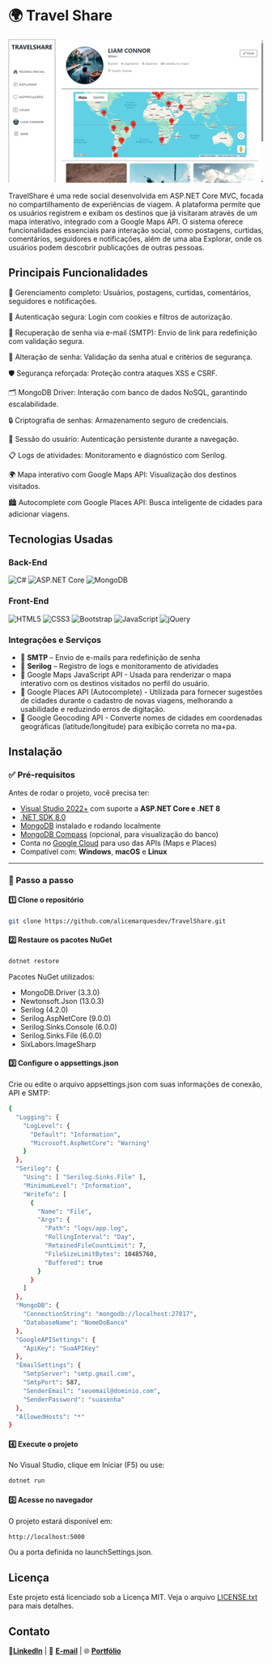 ﻿# 🌍 Travel Share
 
![TravelShare](assets/travel-share.png)

TravelShare é uma rede social desenvolvida em ASP.NET Core MVC, focada no compartilhamento
de experiências de viagem. A plataforma permite que os usuários registrem e exibam os destinos
que já visitaram através de um mapa interativo, integrado com a Google Maps API.
O sistema oferece funcionalidades essenciais para interação social, como postagens, curtidas,
comentários, seguidores e notificações, além de uma aba Explorar, onde os usuários podem descobrir publicações de outras pessoas.

## Principais Funcionalidades

👥 Gerenciamento completo: Usuários, postagens, curtidas, comentários, seguidores e notificações.

🔐 Autenticação segura: Login com cookies e filtros de autorização.

📧 Recuperação de senha via e-mail (SMTP): Envio de link para redefinição com validação segura.

🔄 Alteração de senha: Validação da senha atual e critérios de segurança.

🛡️ Segurança reforçada: Proteção contra ataques XSS e CSRF.

🗂️ MongoDB Driver: Interação com banco de dados NoSQL, garantindo escalabilidade.

🔒 Criptografia de senhas: Armazenamento seguro de credenciais.

🧠 Sessão do usuário: Autenticação persistente durante a navegação.

📋 Logs de atividades: Monitoramento e diagnóstico com Serilog.

🌍 Mapa interativo com Google Maps API: Visualização dos destinos visitados.

🏙️ Autocomplete com Google Places API: Busca inteligente de cidades para adicionar viagens.

## Tecnologias Usadas

### Back-End
![C#](https://img.shields.io/badge/C%23-239120?style=for-the-badge&logo=c-sharp&logoColor=white)
![ASP.NET Core](https://img.shields.io/badge/ASP.NET_Core-512BD4?style=for-the-badge&logo=dotnet&logoColor=white)
![MongoDB](https://img.shields.io/badge/MongoDB-47A248?style=for-the-badge&logo=mongodb&logoColor=white)

### Front-End
![HTML5](https://img.shields.io/badge/HTML5-E34F26?style=for-the-badge&logo=html5&logoColor=white)
![CSS3](https://img.shields.io/badge/CSS3-1572B6?style=for-the-badge&logo=css3&logoColor=white)
![Bootstrap](https://img.shields.io/badge/Bootstrap-7952B3?style=for-the-badge&logo=bootstrap&logoColor=white)
![JavaScript](https://img.shields.io/badge/JavaScript-F7DF1E?style=for-the-badge&logo=javascript&logoColor=black)
![jQuery](https://img.shields.io/badge/jQuery-0769AD?style=for-the-badge&logo=jquery&logoColor=white)

### Integrações e Serviços
- 📧 **SMTP** – Envio de e-mails para redefinição de senha
- 📜 **Serilog** – Registro de logs e monitoramento de atividades
- 🔹 Google Maps JavaScript API - Usada para renderizar o mapa interativo com os destinos visitados no perfil do usuário.
- 🔹 Google Places API (Autocomplete) - Utilizada para fornecer sugestões de cidades durante o cadastro de novas viagens, melhorando a usabilidade e reduzindo erros de digitação.
- 🔹 Google Geocoding API - Converte nomes de cidades em coordenadas geográficas (latitude/longitude) para exibição correta no ma+pa.

## Instalação


### ✅ Pré-requisitos

Antes de rodar o projeto, você precisa ter:

- [Visual Studio 2022+](https://visualstudio.microsoft.com/) com suporte a **ASP.NET Core e .NET 8**
- [.NET SDK 8.0](https://dotnet.microsoft.com/en-us/download/dotnet/8.0)
- [MongoDB](https://www.mongodb.com/try/download/community) instalado e rodando localmente
- [MongoDB Compass](https://www.mongodb.com/products/compass) (opcional, para visualização do banco)
- Conta no [Google Cloud](https://console.cloud.google.com/) para uso das APIs (Maps e Places)
- Compatível com: **Windows**, **macOS** e **Linux**

---

### 🧩 Passo a passo

#### 1️⃣ Clone o repositório

```bash
git clone https://github.com/alicemarquesdev/TravelShare.git
```

#### 2️⃣ Restaure os pacotes NuGet

```bash
dotnet restore
```

Pacotes NuGet utilizados:

- MongoDB.Driver (3.3.0)
- Newtonsoft.Json (13.0.3)
- Serilog (4.2.0)
- Serilog.AspNetCore (9.0.0)
- Serilog.Sinks.Console (6.0.0)
- Serilog.Sinks.File (6.0.0)
- SixLabors.ImageSharp

#### 3️⃣ Configure o appsettings.json
Crie ou edite o arquivo appsettings.json com suas informações de conexão, API e SMTP:

```bash
{
  "Logging": {
    "LogLevel": {
      "Default": "Information",
      "Microsoft.AspNetCore": "Warning"
    }
  },
  "Serilog": {
    "Using": [ "Serilog.Sinks.File" ],
    "MinimumLevel": "Information",
    "WriteTo": [
      {
        "Name": "File",
        "Args": {
          "Path": "logs/app.log",
          "RollingInterval": "Day",
          "RetainedFileCountLimit": 7,
          "FileSizeLimitBytes": 10485760,
          "Buffered": true
        }
      }
    ]
  },
  "MongoDB": {
    "ConnectionString": "mongodb://localhost:27017",
    "DatabaseName": "NomeDoBanco"
  },
  "GoogleAPISettings": {
    "ApiKey": "SuaAPIKey"
  },
  "EmailSettings": {
    "SmtpServer": "smtp.gmail.com", 
    "SmtpPort": 587,
    "SenderEmail": "seuemail@dominio.com",
    "SenderPassword": "suasenha"
  },
  "AllowedHosts": "*"
}
```

#### 4️⃣ Execute o projeto
No Visual Studio, clique em Iniciar (F5) ou use: 
```bash
dotnet run
```

#### 5️⃣ Acesse no navegador
O projeto estará disponível em:
```bash
http://localhost:5000
```
Ou a porta definida no launchSettings.json.

## Licença

Este projeto está licenciado sob a Licença MIT. Veja o arquivo [LICENSE.txt](LICENSE.txt) para mais detalhes.

## Contato

🔗[**LinkedIn**](https://linkedin.com/in/alicemarquesdev)  |
 📧 [**E-mail**](mailto:alicemarques.dev@hotmail.com)  |
🌐 [**Portfólio**](https://alicemarquesdev.github.io/portfolio-AM/) 







